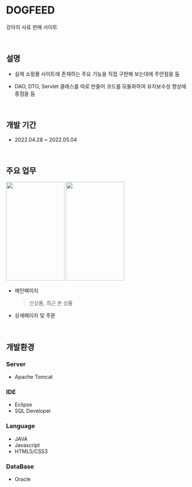 #  DOGFEED
강아지 사료 판매 사이트


<br>

## 설명
* 실제 쇼핑몰 사이트에 존재하는 주요 기능을 직접 구현해 보는데에 주안점을 둠

* DAO, DTO, Servlet 클래스를 따로 만들어 코드를 모듈화하여 유지보수성 향상에 중점을 둠


<br>

## 개발 기간
* 2022.04.28 ~ 2022.05.04 


<br>

## 주요 업무


<img src="https://user-images.githubusercontent.com/64256411/183471453-c1e4c61c-cb1d-41e7-8c9a-3c38db0a9614.png" width="160" height="270">   <img src="https://user-images.githubusercontent.com/64256411/183471888-3b2613f2-5e1b-4814-a084-8945ed935363.png" width="160" height="270">  
* 메인페이지
  > 신상품, 최근 본 상품
* 상세페이지 및 주문


<br>

## 개발환경

### Server
* Apache Tomcat

### IDE
* Eclipse
* SQL Developer

### Language
* JAVA 
* Javascript
* HTML5/CSS3


### DataBase
* Oracle



<br>

